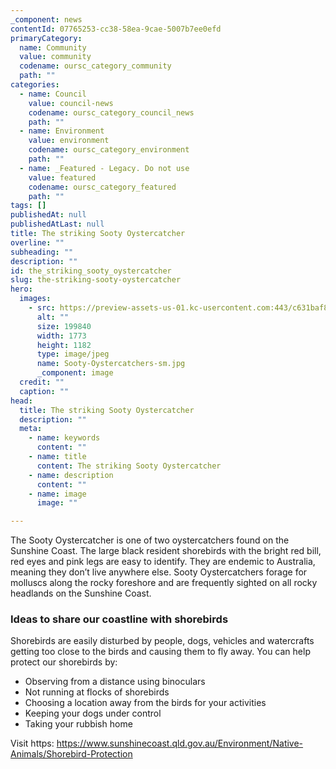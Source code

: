 ```yaml
---
_component: news
contentId: 07765253-cc38-58ea-9cae-5007b7ee0efd
primaryCategory:
  name: Community
  value: community
  codename: oursc_category_community
  path: ""
categories:
  - name: Council
    value: council-news
    codename: oursc_category_council_news
    path: ""
  - name: Environment
    value: environment
    codename: oursc_category_environment
    path: ""
  - name: _Featured - Legacy. Do not use
    value: featured
    codename: oursc_category_featured
    path: ""
tags: []
publishedAt: null
publishedAtLast: null
title: The striking Sooty Oystercatcher
overline: ""
subheading: ""
description: ""
id: the_striking_sooty_oystercatcher
slug: the-striking-sooty-oystercatcher
hero:
  images:
    - src: https://preview-assets-us-01.kc-usercontent.com:443/c631baf8-1b46-001f-580c-d0001b68b4a8/8feca9f3-6405-41b8-a9e1-48d261ef49b1/Sooty-Oystercatchers-sm.jpg
      alt: ""
      size: 199840
      width: 1773
      height: 1182
      type: image/jpeg
      name: Sooty-Oystercatchers-sm.jpg
      _component: image
  credit: ""
  caption: ""
head:
  title: The striking Sooty Oystercatcher
  description: ""
  meta:
    - name: keywords
      content: ""
    - name: title
      content: The striking Sooty Oystercatcher
    - name: description
      content: ""
    - name: image
      image: ""

---
```

The Sooty Oystercatcher is one of two oystercatchers found on the Sunshine Coast. The large black resident shorebirds with the bright red bill, red eyes and pink legs are easy to identify. They are endemic to Australia, meaning they don’t live anywhere else. Sooty Oystercatchers forage for molluscs along the rocky foreshore and are frequently sighted on all rocky headlands on the Sunshine Coast.

### Ideas to share our coastline with shorebirds

Shorebirds are easily disturbed by people, dogs, vehicles and watercrafts getting too close to the birds and causing them to fly away. You can help protect our shorebirds by:

*   Observing from a distance using binoculars
*   Not running at flocks of shorebirds
*   Choosing a location away from the birds for your activities
*   Keeping your dogs under control
*   Taking your rubbish home

Visit https: <https://www.sunshinecoast.qld.gov.au/Environment/Native-Animals/Shorebird-Protection>
